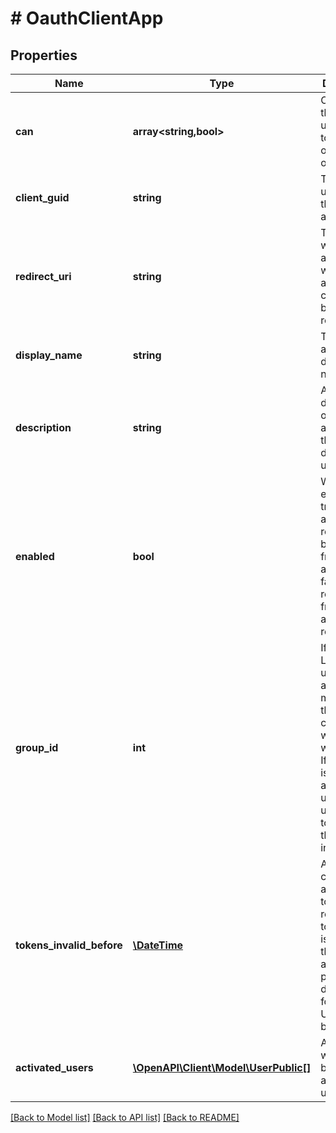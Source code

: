 # # OauthClientApp

## Properties

Name | Type | Description | Notes
------------ | ------------- | ------------- | -------------
**can** | **array<string,bool>** | Operations the current user is able to perform on this object | [optional] [readonly]
**client_guid** | **string** | The globally unique id of this application | [optional] [readonly]
**redirect_uri** | **string** | The uri with which this application will receive an auth code by browser redirect. | [optional]
**display_name** | **string** | The application&#39;s display name | [optional]
**description** | **string** | A description of the application that will be displayed to users | [optional]
**enabled** | **bool** | When enabled is true, OAuth2 and API requests will be accepted from this app. When false, all requests from this app will be refused. | [optional]
**group_id** | **int** | If set, only Looker users who are members of this group can use this web app with Looker. If group_id is not set, any Looker user may use this app to access this Looker instance | [optional]
**tokens_invalid_before** | [**\DateTime**](\DateTime.md) | All auth codes, access tokens, and refresh tokens issued for this application prior to this date-time for ALL USERS will be invalid. | [optional] [readonly]
**activated_users** | [**\OpenAPI\Client\Model\UserPublic[]**](UserPublic.md) | All users who have been activated to use this app | [optional] [readonly]

[[Back to Model list]](../../README.md#models) [[Back to API list]](../../README.md#endpoints) [[Back to README]](../../README.md)
